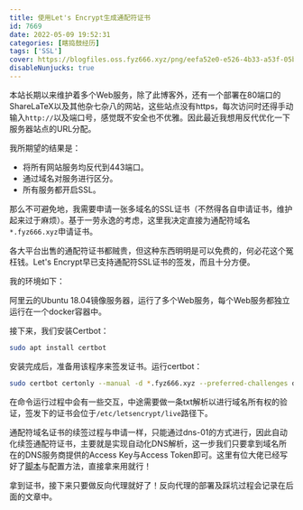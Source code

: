 ```yaml
---
title: 使用Let's Encrypt生成通配符证书
id: 7669
date: 2022-05-09 19:52:31
categories: [瞎捣鼓经历]
tags: ['SSL']
cover: https://blogfiles.oss.fyz666.xyz/png/eefa52e0-e526-4b33-a53f-05b96987d487.png
disableNunjucks: true
---
```


本站长期以来维护着多个Web服务，除了此博客外，还有一个部署在80端口的ShareLaTeX以及其他杂七杂八的网站，这些站点没有https，每次访问时还得手动输入`http://`以及端口号，感觉既不安全也不优雅。因此最近我想用反代优化一下服务器站点的URL分配。

我所期望的结果是：


- 将所有网站服务均反代到443端口。
- 通过域名对服务进行区分。
- 所有服务都开启SSL。

那么不可避免地，我需要申请一张多域名的SSL证书（不然得各自申请证书，维护起来过于麻烦）。基于一劳永逸的考虑，这里我决定直接为通配符域名`*.fyz666.xyz`申请证书。


各大平台出售的通配符证书都贼贵，但这种东西明明是可以免费的，何必花这个冤枉钱。Let's Encrypt早已支持通配符SSL证书的签发，而且十分方便。


我的环境如下：


阿里云的Ubuntu 18.04镜像服务器，运行了多个Web服务，每个Web服务都独立运行在一个docker容器中。


接下来，我们安装Certbot：

```bash
sudo apt install certbot
```

安装完成后，准备用该程序来签发证书。运行certbot：

```bash
sudo certbot certonly --manual -d *.fyz666.xyz --preferred-challenges dns-01 --server https://acme-v02.api.letsencrypt.org/directory
```

在命令运行过程中会有一些交互，中途需要做一条txt解析以进行域名所有权的验证，签发下的证书会位于`/etc/letsencrypt/live`路径下。


通配符域名证书的续签过程与申请一样，只能通过dns-01的方式进行，因此自动化续签通配符证书，主要就是实现自动化DNS解析，这一步我们只要拿到域名所在的DNS服务商提供的Access Key与Access Token即可。这里有位大佬已经写好了[脚本](https://github.com/ywdblog/certbot-letencrypt-wildcardcertificates-alydns-au)与配置方法，直接拿来用就行！


拿到证书，接下来只要做反向代理就好了！反向代理的部署及踩坑过程会记录在后面的文章中。
